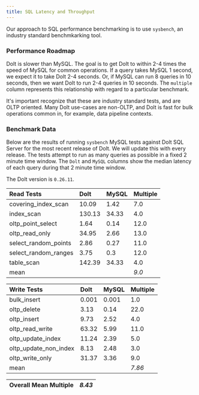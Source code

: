 ```yaml
---
title: SQL Latency and Throughput
---
```


Our approach to SQL performance benchmarking is to use `sysbench`, an
industry standard benchmkarking tool.

### Performance Roadmap

Dolt is slower than MySQL. The goal is to get Dolt to within 2-4 times
the speed of MySQL for common operations. If a query takes MySQL 1
second, we expect it to take Dolt 2-4 seconds. Or, if MySQL can run 8
queries in 10 seconds, then we want Dolt to run 2-4 queries in 10
seconds. The `multiple` column represents this relationship with
regard to a particular benchmark.

It's important recognize that these are industry standard tests, and
are OLTP oriented. Many Dolt use-cases are non-OLTP, and Dolt is fast
for bulk operations common in, for example, data pipeline contexts.

### Benchmark Data

Below are the results of running `sysbench` MySQL tests against Dolt
SQL Server for the most recent release of Dolt. We will update this
with every release. The tests attempt to run as many queries as
possible in a fixed 2 minute time window. The `Dolt` and `MySQL`
columns show the median latency of each query during that 2 minute
time window.

The Dolt version is `0.26.11`.

| Read Tests | Dolt | MySQL | Multiple |
| :--- | :--- | :--- | :--- |
| covering\_index\_scan | 10.09 | 1.42 | 7.0 |
| index\_scan | 130.13 | 34.33 | 4.0 |
| oltp\_point\_select | 1.64 | 0.14 | 12.0 |
| oltp\_read\_only | 34.95 | 2.66 | 13.0 |
| select\_random\_points | 2.86 | 0.27 | 11.0 |
| select\_random\_ranges | 3.75 | 0.3 | 12.0 |
| table\_scan | 142.39 | 34.33 | 4.0 |
| mean |  |  | _9.0_ |

| Write Tests | Dolt | MySQL | Multiple |
| :--- | :--- | :--- | :--- |
| bulk\_insert | 0.001 | 0.001 | 1.0 |
| oltp\_delete | 3.13 | 0.14 | 22.0 |
| oltp\_insert | 9.73 | 2.52 | 4.0 |
| oltp\_read\_write | 63.32 | 5.99 | 11.0 |
| oltp\_update\_index | 11.24 | 2.39 | 5.0 |
| oltp\_update\_non\_index | 8.13 | 2.48 | 3.0 |
| oltp\_write\_only | 31.37 | 3.36 | 9.0 |
| mean |  |  | _7.86_ |

| Overall Mean Multiple | _8.43_ |
| :--- | :--- |
<br/>
